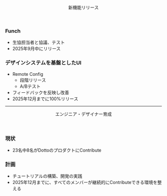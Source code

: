 <Header subtitle="来期の活動">新機能リリース</Header>

<div class="flex flex-row">
<div class="flex-1">

### Funch

- 生協担当者と協議、テスト
- 2025年9月中にリリース

</div>
<div class="flex-1">

### デザインシステムを基盤としたUI

- Remote Config
  - 段階リリース
  - A/Bテスト
- フィードバックを反映し改善
- 2025年12月までに100%リリース

</div>
</div>

<!--

-->

---

<Header subtitle="来期の活動">エンジニア・デザイナー育成</Header>

### 現状

- 23名中8名がDottoのプロダクトにContribute

### 計画

- チュートリアルの構築、開発の実践
- 2025年12月までに、すべてのメンバーが継続的にContributeできる環境を整える

<!--

-->
